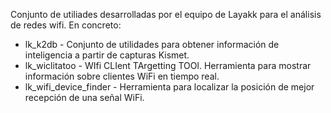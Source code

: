 Conjunto de utiliades desarrolladas por el equipo de Layakk para el análisis de redes wifi. En concreto:

- lk_k2db - Conjunto de utilidades para obtener información de inteligencia a partir de capturas Kismet.
- lk_wiclitatoo - WIfi CLIent TArgetting TOOl. Herramienta para mostrar información sobre clientes WiFi en tiempo real.
- lk_wifi_device_finder - Herramienta para localizar la posición de mejor recepción de una señal WiFi.
